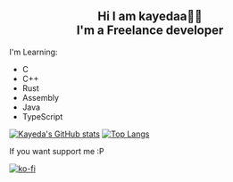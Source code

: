 ## <div align="center">Hi I am kayedaa👋🏻<br/>I'm a Freelance developer
                                          
  
  
<div align="center">
  
  
  
    
  </div>
  
  
  
  
  
  I'm Learning: 
  
  - C
  - C++
  - Rust
  - Assembly
  - Java
  - TypeScript
  
  
  </div>

 
 [![Kayeda's GitHub stats](https://github-readme-stats.vercel.app/api?username=kayedaa&show_icons=true&theme=radical)](https://github.com/kayedaa/github-readme-stats) [![Top Langs](https://github-readme-stats.vercel.app/api/top-langs/?username=kayedaa&langs_count=8)](https://github.com/kayedaa/github-readme-stats)


  
  
  If you want support me :P
  
  [![ko-fi](https://ko-fi.com/img/githubbutton_sm.svg)](https://ko-fi.com/E1E861C4W)

</div>  




  
  

  
